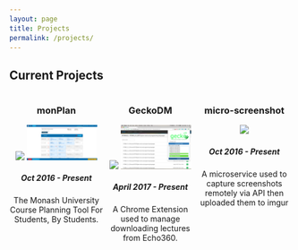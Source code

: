 ```yaml
---
layout: page
title: Projects
permalink: /projects/
---
```


## Current Projects

<div style="display: flex; flex-wrap: wrap">
    <div style="flex: 1 0 33%">
        <center>
        <h3>monPlan</h3> 
        <img src="https://img.shields.io/badge/license-Commercial-brightgreen.svg?longCache=true&style=for-the-badge"  style="height: 20px; margin: 40"/>
        <img src="/assets/images/monplan.png" style="width:75%; margin: 20" />
        <h5>Oct 2016 - Present</h5>
        <p>The Monash University Course Planning Tool For Students, By Students.</p>
        </center>
    </div>
    <div style="flex: 1 0 33%">
        <center>
        <h3>GeckoDM</h3> 
        <img src="https://img.shields.io/badge/license-MIT-blue.svg?longCache=true&style=for-the-badge" style="height: 20px; margin: 20"/>
        <img src="/assets/images/geckodm.png" style="width: 75%; margin: 20" />
        <h5>April 2017 - Present</h5>
        <p>A Chrome Extension used to manage downloading lectures from Echo360.</p>
        </center>
    </div>
    <div style="flex: 1 0 33%">
        <center>
        <h3>micro-screenshot</h3> 
        <img src="https://img.shields.io/badge/license-Commercial-brightgreen.svg?longCache=true&style=for-the-badge" style="height: 20px; margin: 20"/>
        <!-- <img src="/assets/images/mariejs.PNG" style="width: 75%; margin: 20" /> -->
        <h5>Oct 2016 - Present</h5>
        <p>A microservice used to capture screenshots remotely via API then uploaded them to imgur</p>
        </center>
    </div>
</div>